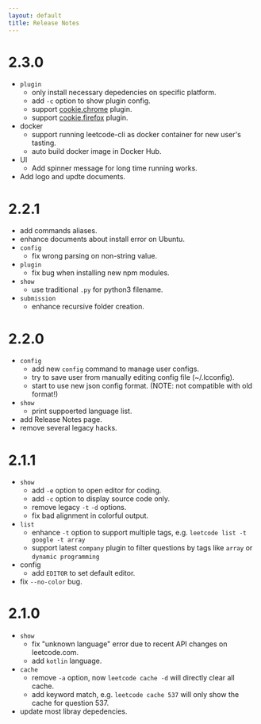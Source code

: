 ```yaml
---
layout: default
title: Release Notes
---
```


# 2.3.0

* `plugin`
	* only install necessary depedencies on specific platform.
	* add `-c` option to show plugin config.
	* support [cookie.chrome](https://github.com/skygragon/leetcode-cli-plugins/blob/master/docs/cookie.chrome.md) plugin.
	* support [cookie.firefox](https://github.com/skygragon/leetcode-cli-plugins/blob/master/docs/cookie.firefox.md) plugin.
* docker
	* support running leetcode-cli as docker container for new user's tasting.
	* auto build docker image in Docker Hub.
* UI
	* Add spinner message for long time running works.
* Add logo and updte documents.

# 2.2.1

* add commands aliases.
* enhance documents about install error on Ubuntu.
* `config`
	* fix wrong parsing on non-string value.
* `plugin`
	* fix bug when installing new npm modules.
* `show`
	* use traditional `.py` for python3 filename.
* `submission`
	* enhance recursive folder creation.

# 2.2.0

* `config`
	* add new `config` command to manage user configs.
	* try to save user from manually editing config file (~/.lcconfig).
	* start to use new json config format. (NOTE: not compatible with old format!)
* `show`
	* print suppoerted language list.
* add Release Notes page.
* remove several legacy hacks.

# 2.1.1
* `show`
	* add `-e` option to open editor for coding.
	* add `-c` option to display source code only.
	* remove legacy `-t` `-d` options.
	* fix bad alignment in colorful output.
* `list`
	* enhance `-t` option to support multiple tags, e.g. `leetcode list -t google -t array`
	* support latest `company` plugin to filter questions by tags like `array` or `dynamic programming`
* config
	* add `EDITOR` to set default editor.
* fix `--no-color` bug.


# 2.1.0
* `show`
	* fix "unknown language" error due to recent API changes on leetcode.com.
	* add `kotlin` language.
* `cache`
	* remove `-a` option, now `leetcode cache -d` will directly clear all cache.
	* add keyword match, e.g. `leetcode cache 537` will only show the cache for question 537.
* update most libray depedencies.
